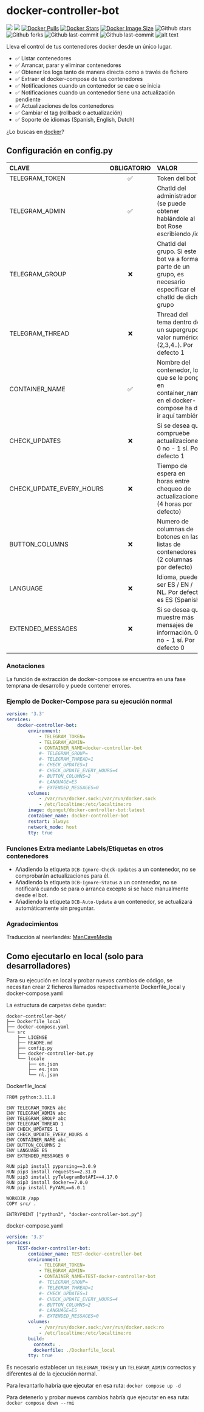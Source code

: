 # docker-controller-bot
[![](https://badgen.net/badge/icon/github?icon=github&label)](https://github.com/dgongut/docker-controller-bot)
[![](https://badgen.net/badge/icon/docker?icon=docker&label)](https://hub.docker.com/r/dgongut/docker-controller-bot)
[![Docker Pulls](https://badgen.net/docker/pulls/dgongut/docker-controller-bot?icon=docker&label=pulls)](https://hub.docker.com/r/dgongut/docker-controller-bot/)
[![Docker Stars](https://badgen.net/docker/stars/dgongut/docker-controller-bot?icon=docker&label=stars)](https://hub.docker.com/r/dgongut/docker-controller-bot/)
[![Docker Image Size](https://badgen.net/docker/size/dgongut/docker-controller-bot?icon=docker&label=image%20size)](https://hub.docker.com/r/dgongut/docker-controller-bot/)
![Github stars](https://badgen.net/github/stars/dgongut/docker-controller-bot?icon=github&label=stars)
![Github forks](https://badgen.net/github/forks/dgongut/docker-controller-bot?icon=github&label=forks)
![Github last-commit](https://img.shields.io/github/last-commit/dgongut/docker-controller-bot)
![Github last-commit](https://badgen.net/github/license/dgongut/docker-controller-bot)
![alt text](https://github.com/dgongut/pictures/blob/main/Docker-Controller-Bot/mockup.png)

Lleva el control de tus contenedores docker desde un único lugar.
 - ✅ Listar contenedores
 - ✅ Arrancar, parar y eliminar contenedores
 - ✅ Obtener los logs tanto de manera directa como a través de fichero
 - ✅ Extraer el docker-compose de tus contenedores
 - ✅ Notificaciones cuando un contenedor se cae o se inicia
 - ✅ Notificaciones cuando un contenedor tiene una actualización pendiente
 - ✅ Actualizaciones de los contenedores
 - ✅ Cambiar el tag (rollback o actualización)
 - ✅ Soporte de idiomas (Spanish, English, Dutch)

¿Lo buscas en [docker](https://hub.docker.com/r/dgongut/docker-controller-bot)?

## Configuración en config.py

| CLAVE  | OBLIGATORIO | VALOR |
|:------------- |:---------------:| :-------------|
|TELEGRAM_TOKEN |✅| Token del bot |
|TELEGRAM_ADMIN |✅| ChatId del administrador (se puede obtener hablándole al bot Rose escribiendo /id) |
|TELEGRAM_GROUP |❌| ChatId del grupo. Si este bot va a formar parte de un grupo, es necesario especificar el chatId de dicho grupo |
|TELEGRAM_THREAD |❌| Thread del tema dentro de un supergrupo; valor numérico (2,3,4..). Por defecto 1 |
|CONTAINER_NAME |✅| Nombre del contenedor, lo que se le ponga en container_name en el docker-compose ha de ir aquí también |
|CHECK_UPDATES |❌| Si se desea que compruebe actualizaciones. 0 no - 1 sí. Por defecto 1|
|CHECK_UPDATE_EVERY_HOURS |❌| Tiempo de espera en horas entre chequeo de actualizaciones (4 horas por defecto) | 
|BUTTON_COLUMNS |❌| Numero de columnas de botones en las listas de contenedores (2 columnas por defecto) | 
|LANGUAGE |❌| Idioma, puede ser ES / EN / NL. Por defecto es ES (Spanish) | 
|EXTENDED_MESSAGES |❌| Si se desea que muestre más mensajes de información. 0 no - 1 sí. Por defecto 0 | 

### Anotaciones
La función de extracción de docker-compose se encuentra en una fase temprana de desarrollo y puede contener errores.

### Ejemplo de Docker-Compose para su ejecución normal
```yaml
version: '3.3'
services:
    docker-controller-bot:
        environment:
            - TELEGRAM_TOKEN=
            - TELEGRAM_ADMIN=
            - CONTAINER_NAME=docker-controller-bot
            #- TELEGRAM_GROUP=
            #- TELEGRAM_THREAD=1
            #- CHECK_UPDATES=1
            #- CHECK_UPDATE_EVERY_HOURS=4
            #- BUTTON_COLUMNS=2
            #- LANGUAGE=ES
            #- EXTENDED_MESSAGES=0
        volumes:
            - /var/run/docker.sock:/var/run/docker.sock
            - /etc/localtime:/etc/localtime:ro
        image: dgongut/docker-controller-bot:latest
        container_name: docker-controller-bot
        restart: always
        network_mode: host
        tty: true
```

### Funciones Extra mediante Labels/Etiquetas en otros contenedores
 - Añadiendo la etiqueta `DCB-Ignore-Check-Updates` a un contenedor, no se comprobarán actualizaciones para él.
 - Añadiendo la etiqueta `DCB-Ignore-Status` a un contenedor, no se notificará cuando se para o arranca excepto si se hace manualmente desde el bot.
 - Añadiendo la etiqueta `DCB-Auto-Update` a un contenedor, se actualizará automáticamente sin preguntar.

### Agradecimientos
Traducción al neerlandés: [ManCaveMedia](https://github.com/ManCaveMedia)

## Como ejecutarlo en local (solo para desarrolladores)
Para su ejecución en local y probar nuevos cambios de código, se necesitan crear 2 ficheros llamados respectivamente Dockerfile_local y docker-compose.yaml

La estructura de carpetas debe quedar:
```
docker-controller-bot/
├── Dockerfile_local
├── docker-compose.yaml
└── src
    ├── LICENSE
    ├── README.md
    ├── config.py
    ├── docker-controller-bot.py
    └── locale
        ├── en.json
        ├── es.json
        └── nl.json
```

Dockerfile_local
```
FROM python:3.11.8

ENV TELEGRAM_TOKEN abc
ENV TELEGRAM_ADMIN abc
ENV TELEGRAM_GROUP abc
ENV TELEGRAM_THREAD 1
ENV CHECK_UPDATES 1
ENV CHECK_UPDATE_EVERY_HOURS 4
ENV CONTAINER_NAME abc
ENV BUTTON_COLUMNS 2
ENV LANGUAGE ES
ENV EXTENDED_MESSAGES 0

RUN pip3 install pyparsing==3.0.9
RUN pip3 install requests==2.31.0
RUN pip3 install pyTelegramBotAPI==4.17.0
RUN pip3 install docker==7.0.0
RUN pip install PyYAML==6.0.1

WORKDIR /app
COPY src/ .

ENTRYPOINT ["python3", "docker-controller-bot.py"]
```

docker-compose.yaml
```yaml
version: '3.3'
services:
    TEST-docker-controller-bot:
        container_name: TEST-docker-controller-bot
        environment:
            - TELEGRAM_TOKEN=
            - TELEGRAM_ADMIN=
            - CONTAINER_NAME=TEST-docker-controller-bot
            #- TELEGRAM_GROUP=
            #- TELEGRAM_THREAD=1
            #- CHECK_UPDATES=1
            #- CHECK_UPDATE_EVERY_HOURS=4
            #- BUTTON_COLUMNS=2
            #- LANGUAGE=ES
            #- EXTENDED_MESSAGES=0
        volumes:
            - /var/run/docker.sock:/var/run/docker.sock:ro
            - /etc/localtime:/etc/localtime:ro
        build:
          context: .
          dockerfile: ./Dockerfile_local
        tty: true
```

Es necesario establecer un `TELEGRAM_TOKEN` y un `TELEGRAM_ADMIN` correctos y diferentes al de la ejecución normal.

Para levantarlo habría que ejecutar en esa ruta: `docker compose up -d`

Para detenerlo y probar nuevos cambios habría que ejecutar en esa ruta: `docker compose down --rmi`
